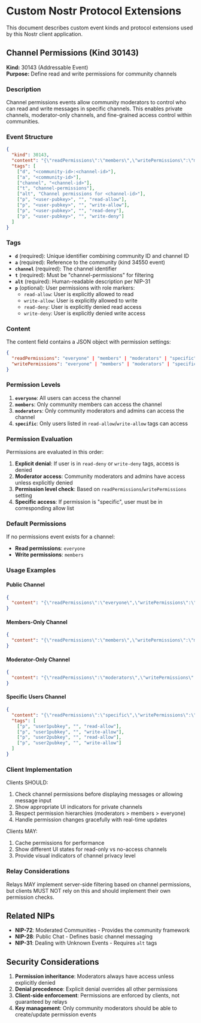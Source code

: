 # Custom Nostr Protocol Extensions

This document describes custom event kinds and protocol extensions used by this Nostr client application.

## Channel Permissions (Kind 30143)

**Kind:** 30143 (Addressable Event)  
**Purpose:** Define read and write permissions for community channels

### Description

Channel permissions events allow community moderators to control who can read and write messages in specific channels. This enables private channels, moderator-only channels, and fine-grained access control within communities.

### Event Structure

```json
{
  "kind": 30143,
  "content": "{\"readPermissions\":\"members\",\"writePermissions\":\"members\"}",
  "tags": [
    ["d", "<community-id>:<channel-id>"],
    ["a", "<community-id>"],
    ["channel", "<channel-id>"],
    ["t", "channel-permissions"],
    ["alt", "Channel permissions for <channel-id>"],
    ["p", "<user-pubkey>", "", "read-allow"],
    ["p", "<user-pubkey>", "", "write-allow"],
    ["p", "<user-pubkey>", "", "read-deny"],
    ["p", "<user-pubkey>", "", "write-deny"]
  ]
}
```

### Tags

- **`d`** (required): Unique identifier combining community ID and channel ID
- **`a`** (required): Reference to the community (kind 34550 event)
- **`channel`** (required): The channel identifier
- **`t`** (required): Must be "channel-permissions" for filtering
- **`alt`** (required): Human-readable description per NIP-31
- **`p`** (optional): User permissions with role markers:
  - `read-allow`: User is explicitly allowed to read
  - `write-allow`: User is explicitly allowed to write
  - `read-deny`: User is explicitly denied read access
  - `write-deny`: User is explicitly denied write access

### Content

The content field contains a JSON object with permission settings:

```json
{
  "readPermissions": "everyone" | "members" | "moderators" | "specific",
  "writePermissions": "everyone" | "members" | "moderators" | "specific"
}
```

### Permission Levels

1. **`everyone`**: All users can access the channel
2. **`members`**: Only community members can access the channel
3. **`moderators`**: Only community moderators and admins can access the channel
4. **`specific`**: Only users listed in `read-allow`/`write-allow` tags can access

### Permission Evaluation

Permissions are evaluated in this order:

1. **Explicit denial**: If user is in `read-deny` or `write-deny` tags, access is denied
2. **Moderator access**: Community moderators and admins have access unless explicitly denied
3. **Permission level check**: Based on `readPermissions`/`writePermissions` setting
4. **Specific access**: If permission is "specific", user must be in corresponding allow list

### Default Permissions

If no permissions event exists for a channel:
- **Read permissions**: `everyone`
- **Write permissions**: `members`

### Usage Examples

#### Public Channel
```json
{
  "content": "{\"readPermissions\":\"everyone\",\"writePermissions\":\"everyone\"}"
}
```

#### Members-Only Channel
```json
{
  "content": "{\"readPermissions\":\"members\",\"writePermissions\":\"members\"}"
}
```

#### Moderator-Only Channel
```json
{
  "content": "{\"readPermissions\":\"moderators\",\"writePermissions\":\"moderators\"}"
}
```

#### Specific Users Channel
```json
{
  "content": "{\"readPermissions\":\"specific\",\"writePermissions\":\"specific\"}",
  "tags": [
    ["p", "user1pubkey", "", "read-allow"],
    ["p", "user1pubkey", "", "write-allow"],
    ["p", "user2pubkey", "", "read-allow"],
    ["p", "user2pubkey", "", "write-allow"]
  ]
}
```

### Client Implementation

Clients SHOULD:
1. Check channel permissions before displaying messages or allowing message input
2. Show appropriate UI indicators for private channels
3. Respect permission hierarchies (moderators > members > everyone)
4. Handle permission changes gracefully with real-time updates

Clients MAY:
1. Cache permissions for performance
2. Show different UI states for read-only vs no-access channels
3. Provide visual indicators of channel privacy level

### Relay Considerations

Relays MAY implement server-side filtering based on channel permissions, but clients MUST NOT rely on this and should implement their own permission checks.

## Related NIPs

- **NIP-72**: Moderated Communities - Provides the community framework
- **NIP-28**: Public Chat - Defines basic channel messaging
- **NIP-31**: Dealing with Unknown Events - Requires `alt` tags

## Security Considerations

1. **Permission inheritance**: Moderators always have access unless explicitly denied
2. **Denial precedence**: Explicit denial overrides all other permissions
3. **Client-side enforcement**: Permissions are enforced by clients, not guaranteed by relays
4. **Key management**: Only community moderators should be able to create/update permission events